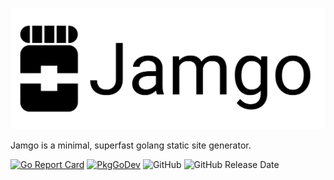 
[<img src="./jamgo.svg" style="text-align: center;"></img>](./jamgo.svg)

Jamgo is a minimal, superfast golang static site generator.

[![Go Report Card](https://goreportcard.com/badge/github.com/SamtheSaint/jamgo)](https://goreportcard.com/report/github.com/SamtheSaint/jamgo) [![PkgGoDev](https://pkg.go.dev/badge/github.com/SamtheSaint/jamgo)](https://pkg.go.dev/github.com/SamtheSaint/jamgo) ![GitHub](https://img.shields.io/github/license/SamtheSaint/jamgo) ![GitHub Release Date](https://img.shields.io/github/release-date/SamtheSaint/jamgo)

<!-- # Table of Contents
- [Overview](#overview)
- [Concepts](#concepts)
  * [Commands](#commands)
  * [Flags](#flags)
- [Installing](#installing)
- [Getting Started](#getting-started)
  * [Using the Cobra Generator](#using-the-cobra-generator)
  * [Using the Cobra Library](#using-the-cobra-library)
  * [Working with Flags](#working-with-flags)
  * [Positional and Custom Arguments](#positional-and-custom-arguments)
  * [Example](#example)
  * [Help Command](#help-command)
  * [Usage Message](#usage-message)
  * [PreRun and PostRun Hooks](#prerun-and-postrun-hooks)
  * [Suggestions when "unknown command" happens](#suggestions-when-unknown-command-happens)
  * [Generating documentation for your command](#generating-documentation-for-your-command)
  * [Generating shell completions](#generating-shell-completions)
- [Contributing](#contributing)
- [License](#license) -->